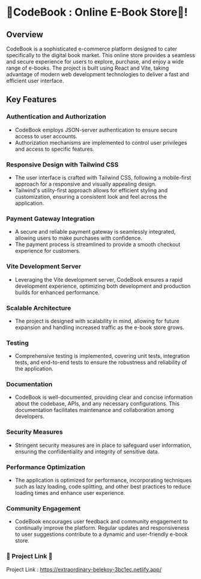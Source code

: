 # 🧡CodeBook : Online E-Book Store🚀!
## Overview
CodeBook is a sophisticated e-commerce platform designed to cater specifically to the digital book market. This online store provides a seamless and secure experience for users to explore, purchase, and enjoy a wide range of e-books. The project is built using React and Vite, taking advantage of modern web development technologies to deliver a fast and efficient user interface.

## Key Features

### Authentication and Authorization

- CodeBook employs JSON-server authentication to ensure secure access to user accounts.
- Authorization mechanisms are implemented to control user privileges and access to specific features.
### Responsive Design with Tailwind CSS

- The user interface is crafted with Tailwind CSS, following a mobile-first approach for a responsive and visually appealing design.
- Tailwind's utility-first approach allows for efficient styling and customization, ensuring a consistent look and feel across the application.
### Payment Gateway Integration

- A secure and reliable payment gateway is seamlessly integrated, allowing users to make purchases with confidence.
- The payment process is streamlined to provide a smooth checkout experience for customers.
### Vite Development Server

- Leveraging the Vite development server, CodeBook ensures a rapid development experience, optimizing both development and production builds for enhanced performance.
### Scalable Architecture

- The project is designed with scalability in mind, allowing for future expansion and handling increased traffic as the e-book store grows.
### Testing

- Comprehensive testing is implemented, covering unit tests, integration tests, and end-to-end tests to ensure the robustness and reliability of the application.
### Documentation

- CodeBook is well-documented, providing clear and concise information about the codebase, APIs, and any necessary configurations. This documentation facilitates maintenance and collaboration among developers.
### Security Measures

- Stringent security measures are in place to safeguard user information, ensuring the confidentiality and integrity of sensitive data.
### Performance Optimization

- The application is optimized for performance, incorporating techniques such as lazy loading, code splitting, and other best practices to reduce loading times and enhance user experience.
### Community Engagement

- CodeBook encourages user feedback and community engagement to continually improve the platform. Regular updates and responsiveness to user suggestions contribute to a dynamic and user-friendly e-book store.
### 🚀 Project Link 🎉
Project Link : https://extraordinary-belekoy-3bc1ec.netlify.app/
